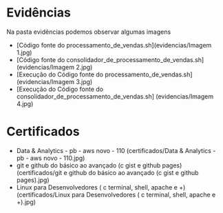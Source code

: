 
# Evidências

Na pasta evidências podemos observar algumas imagens

- [Código fonte do processamento_de_vendas.sh](evidencias/Imagem 1.jpg)
- [Código fonte do consolidador_de_processamento_de_vendas.sh](evidencias/Imagem 2.jpg)
- [Execução do Código fonte do processamento_de_vendas.sh](evidencias/Imagem 3.jpg)
- [Execução do Código fonte do consolidador_de_processamento_de_vendas.sh] (evidencias/Imagem 4.jpg)



</div>

# Certificados


- Data & Analytics - pb - aws novo - 110 (certificados/Data & Analytics - pb - aws novo - 110.jpg)
- git e github do básico ao avançado (c gist e github pages) (certificados/git e github do básico ao avançado (c gist e github pages).jpg)
- Linux para Desenvolvedores ( c terminal, shell, apache e +) (certificados/Linux para Desenvolvedores ( c terminal, shell, apache e +).jpg)

</div>
